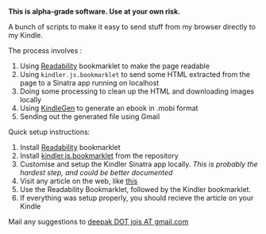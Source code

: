 **This is alpha-grade software. Use at your own risk.**

A bunch of scripts to make it easy to send stuff from my browser directly to my
Kindle.

The process involves :

1. Using [Readability] bookmarklet to make the page readable
2. Using `kindler.js.bookmarklet` to send some HTML extracted from the page to a Sinatra app running on localhost
3. Doing some processing to clean up the HTML and downloading images locally
4. Using [KindleGen] to generate an ebook in .mobi format 
5. Sending out the generated file using Gmail

Quick setup instructions:

1. Install [Readability] bookmarklet
2. Install [kindler.js.bookmarklet](https://github.com/deepakjois/kindler/raw/master/kindler.js.bookmarklet) from the repository
3. Customise and setup the Kindler Sinatra app locally. *This is probably the hardest step, and could be better documented*
4. Visit any article on the web, like [this](http://www.newyorker.com/archive/2001/05/28/010528fa_fact_parker?currentPage=all)
5. Use the Readability Bookmarklet, followed by the Kindler bookmarklet.
6. If everything was setup properly, you should recieve the article on your Kindle


Mail any suggestions to [deepak DOT jois AT gmail.com](deepak.jois@gmail.com)

[Readability]:https://www.readability.com/bookmarklets/
[KindleGen]:http://www.amazon.com/gp/feature.html?ie=UTF8&docId=1000234621